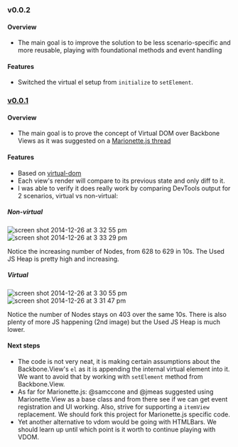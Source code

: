 ### v0.0.2

#### Overview

* The main goal is to improve the solution to be less scenario-specific and more reusable, playing with foundational methods and event handling

#### Features

* Switched the virtual el setup from ```initialize``` to ```setElement```.


### [v0.0.1](https://github.com/tiagorg/Backbone.VDOMView/releases/tag/v0.0.1)

#### Overview

* The main goal is to prove the concept of Virtual DOM over Backbone Views as it was suggested on a [Marionette.js thread](https://github.com/marionettejs/backbone.marionette/issues/2126)

#### Features

* Based on [virtual-dom](https://github.com/Matt-Esch/virtual-dom)
* Each view's render will compare to its previous state and only diff to it.
* I was able to verify it does really work by comparing DevTools output for 2 scenarios, virtual vs non-virtual:

##### Non-virtual
![screen shot 2014-12-26 at 3 32 55 pm](https://cloud.githubusercontent.com/assets/764487/5559881/db7e521c-8d14-11e4-9c44-fa0d0ea27622.png)
![screen shot 2014-12-26 at 3 33 29 pm](https://cloud.githubusercontent.com/assets/764487/5559882/e1369908-8d14-11e4-9795-78306243992a.png)

Notice the increasing number of Nodes, from 628 to 629 in 10s.
The Used JS Heap is pretty high and increasing.

##### Virtual 
![screen shot 2014-12-26 at 3 30 55 pm](https://cloud.githubusercontent.com/assets/764487/5559883/e83f20d0-8d14-11e4-93eb-6aa1929d7b36.png)
![screen shot 2014-12-26 at 3 31 47 pm](https://cloud.githubusercontent.com/assets/764487/5559884/eb53fcaa-8d14-11e4-9d9a-c534a21de720.png)

Notice the number of Nodes stays on 403 over the same 10s.
There is also plenty of more JS happening (2nd image) but the Used JS Heap is much lower.

#### Next steps

* The code is not very neat, it is making certain assumptions about the Backbone.View's ```el``` as it is appending the internal virtual element into it. We want to avoid that by working with ```setElement``` method from Backbone.View. 
* As far for Marionette.js: @samccone and @jmeas suggested using Marionette.View as a base class and from there see if we can get event registration and UI working. Also, strive for supporting a ```itemView``` replacement. We should fork this project for Marionette.js specific code.
* Yet another alternative to vdom would be going with HTMLBars. We should learn up until which point is it worth to continue playing with VDOM.

